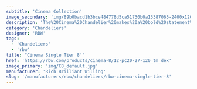 ```yaml
---
subtitle: 'Cinema Collection'
image_secondary: 'img/89b0bacd1b3bce484778d5ca51730b0a13387065-2400x1200.png'
description: 'The%20Cinema%20Chandelier%20makes%20a%20bold%20statement%20with%20minimal%20effort%2C%20featuring%20a%20simple%20circular%20frame%20in%20a%20rich%20metal%20or%20powder%20coated%20finish%20embellished%20by%20the%20warm%20glow%20of%20opal%20glass%20fixtures.%20Evocative%20of%20Old%20Hollywood%u2019s%20charm%2C%20Cinema%u2019s%20theatrical%20features%20are%20customizable%20to%20various%20compositions.'
category: 'Chandeliers'
designer: 'RBW'
tags:
  - 'Chandeliers'
  - 'rbw'
title: "Cinema Single Tier 8'"
href: 'https://rbw.com/products/cinema-8/12-pc20-27-120_tm_dex'
image_primary: 'img/C8_default.jpg'
manufacturer: 'Rich Brilliant Willing'
slug: '/manufacturers/rbw/chandeliers/rbw-cinema-single-tier-8'
---
```

